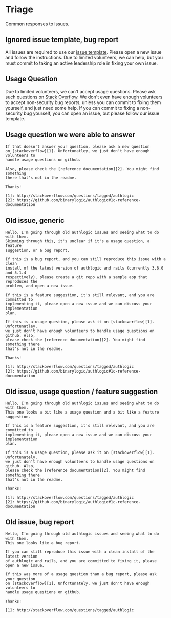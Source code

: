 # Triage

Common responses to issues.

## Ignored issue template, bug report

All issues are required to use our [issue template](https://github.com/binarylogic/authlogic/blob/master/.github/ISSUE_TEMPLATE/bug_report.md). Please open a new issue and follow the instructions. Due to limited volunteers, we can help, but you must commit to taking an active leadership role in fixing your own issue.

## Usage Question

Due to limited volunteers, we can't accept usage questions. Please ask such questions on [Stack Overflow](https://stackoverflow.com/questions/tagged/authlogic). We don't even have enough volunteers to accept non-security bug reports, unless you can commit to fixing them yourself, and just need some help. If you can commit to fixing a non-security bug yourself, you can open an issue, but please follow our issue template.

## Usage question we were able to answer

```
If that doesn't answer your question, please ask a new question
on [stackoverflow][1]. Unfortunatley, we just don't have enough volunteers to
handle usage questions on github.

Also, please check the [reference documentation][2]. You might find something
there that's not in the readme.

Thanks!

[1]: http://stackoverflow.com/questions/tagged/authlogic
[2]: https://github.com/binarylogic/authlogic#1c-reference-documentation
```

## Old issue, generic

```
Hello, I'm going through old authlogic issues and seeing what to do with them.
Skimming through this, it's unclear if it's a usage question, a feature
suggestion, or a bug report.

If this is a bug report, and you can still reproduce this issue with a clean
install of the latest version of authlogic and rails (currently 3.6.0 and 5.1.4
respectively), please create a git repo with a sample app that reproduces the
problem, and open a new issue.

If this is a feature suggestion, it's still relevant, and you are committed to
implementing it, please open a new issue and we can discuss your implementation
plan.

If this is a usage question, please ask it on [stackoverflow][1]. Unfortunatley,
we just don't have enough volunteers to handle usage questions on github. Also,
please check the [reference documentation][2]. You might find something there
that's not in the readme.

Thanks!

[1]: http://stackoverflow.com/questions/tagged/authlogic
[2]: https://github.com/binarylogic/authlogic#1c-reference-documentation
```

## Old issue, usage question / feature suggestion

```
Hello, I'm going through old authlogic issues and seeing what to do with them.
This one looks a bit like a usage question and a bit like a feature suggestion.

If this is a feature suggestion, it's still relevant, and you are committed to
implementing it, please open a new issue and we can discuss your implementation
plan.

If this is a usage question, please ask it on [stackoverflow][1]. Unfortunately,
we just don't have enough volunteers to handle usage questions on github. Also,
please check the [reference documentation][2]. You might find something there
that's not in the readme.

Thanks!

[1]: http://stackoverflow.com/questions/tagged/authlogic
[2]: https://github.com/binarylogic/authlogic#1c-reference-documentation
```

## Old issue, bug report

```
Hello, I'm going through old authlogic issues and seeing what to do with them.
This one looks like a bug report.

If you can still reproduce this issue with a clean install of the latest version
of authlogic and rails, and you are committed to fixing it, please open a new issue.

If this was more of a usage question than a bug report, please ask your question
on [stackoverflow][1]. Unfortunately, we just don't have enough volunteers to
handle usage questions on github.

Thanks!

[1]: http://stackoverflow.com/questions/tagged/authlogic
```
